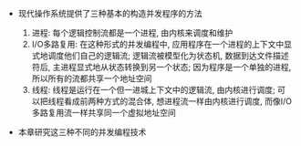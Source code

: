 + 现代操作系统提供了三种基本的构造并发程序的方法
    1. 进程: 每个逻辑控制流都是一个进程, 由内核来调度和维护
    2. I/O多路复用: 在这种形式的并发编程中, 应用程序在一个进程的上下文中显式地调度他们自己的逻辑流; 逻辑流被模型化为状态机, 数据到达文件描述符后, 主进程显式地从状态转换到另一个状态; 因为程序是一个单独的进程, 所以所有的流都共享一个地址空间
    3. 线程: 线程是运行在一个但一进城上下文中的逻辑流, 由内核进行调度; 可以把线程看成前两种方式的混合体, 想进程流一样由内核进行调度, 而像I/O多路复用流一样共享同一个虚拟地址空间

+ 本章研究这三种不同的并发编程技术



